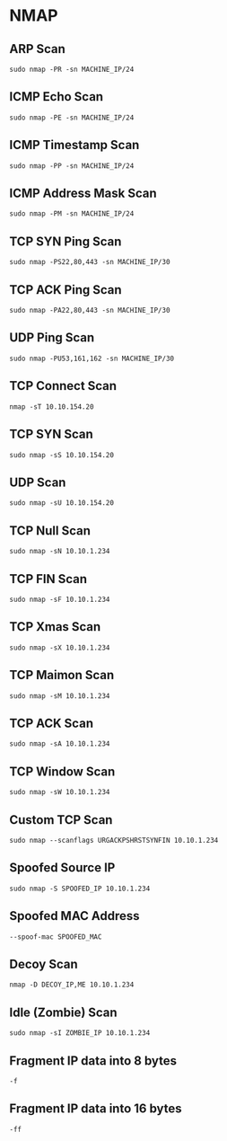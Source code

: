 # NMAP

## ARP Scan 
```
sudo nmap -PR -sn MACHINE_IP/24
```

## ICMP Echo Scan
```
sudo nmap -PE -sn MACHINE_IP/24
```

## ICMP Timestamp Scan
```
sudo nmap -PP -sn MACHINE_IP/24
```

## ICMP Address Mask Scan
```
sudo nmap -PM -sn MACHINE_IP/24
```

## TCP SYN Ping Scan
```
sudo nmap -PS22,80,443 -sn MACHINE_IP/30
```

## TCP ACK Ping Scan
```
sudo nmap -PA22,80,443 -sn MACHINE_IP/30
```

## UDP Ping Scan
```
sudo nmap -PU53,161,162 -sn MACHINE_IP/30
```

## TCP Connect Scan
```
nmap -sT 10.10.154.20
```

## TCP SYN Scan
```
sudo nmap -sS 10.10.154.20
```

## UDP Scan
```
sudo nmap -sU 10.10.154.20
```

## TCP Null Scan
```
sudo nmap -sN 10.10.1.234
```

## TCP FIN Scan
```
sudo nmap -sF 10.10.1.234
```

## TCP Xmas Scan
```
sudo nmap -sX 10.10.1.234
```

## TCP Maimon Scan
```
sudo nmap -sM 10.10.1.234
```

## TCP ACK Scan
```
sudo nmap -sA 10.10.1.234
```

## TCP Window Scan
```
sudo nmap -sW 10.10.1.234
```

## Custom TCP Scan
```
sudo nmap --scanflags URGACKPSHRSTSYNFIN 10.10.1.234
```

## Spoofed Source IP
```
sudo nmap -S SPOOFED_IP 10.10.1.234
```

## Spoofed MAC Address
```
--spoof-mac SPOOFED_MAC
```

## Decoy Scan
```
nmap -D DECOY_IP,ME 10.10.1.234
```

## Idle (Zombie) Scan
```
sudo nmap -sI ZOMBIE_IP 10.10.1.234
```

## Fragment IP data into 8 bytes
```
-f
```

## Fragment IP data into 16 bytes
```
-ff
```

